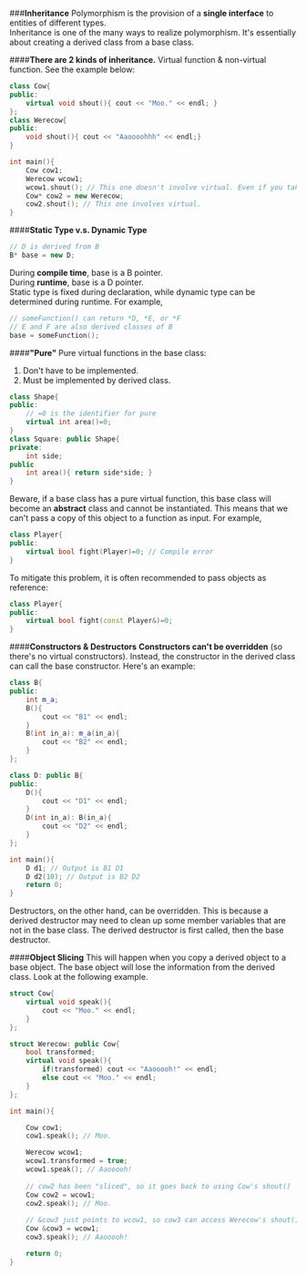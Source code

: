 ###**Inheritance**
Polymorphism is the provision of a **single interface** to entities of different types.  
Inheritance is one of the many ways to realize polymorphism. It's essentially about creating a derived class from a base class.

####**There are 2 kinds of inheritance.**
Virtual function & non-virtual function. See the example below:
```cpp
class Cow{
public:
	virtual void shout(){ cout << "Moo." << endl; }
};
class Werecow{
public:
	void shout(){ cout << "Aaoooohhh" << endl;}
}

int main(){
	Cow cow1;
	Werecow wcow1;
	wcow1.shout(); // This one doesn't involve virtual. Even if you take out the virtual keyword in Cow,  it would still work.
	Cow* cow2 = new Werecow;
	cow2.shout(); // This one involves virtual. 	
}
```
####**Static Type v.s. Dynamic Type**
```cpp
// D is derived from B
B* base = new D;
```
During **compile time**, base is a B pointer.  
During **runtime**, base is a D pointer.  
Static type is fixed during declaration, while dynamic type can be determined during runtime. For example,
```cpp
// someFunction() can return *D, *E, or *F
// E and F are also derived classes of B
base = someFunction();
```

####**"Pure"**
Pure virtual functions in the base class:  
1. Don't have to be implemented.  
2. Must be implemented by derived class.  
```cpp
class Shape{
public:
	// =0 is the identifier for pure
	virtual int area()=0;
}
class Square: public Shape{
private:
	int side;
public
	int area(){ return side*side; }
}
```
Beware, if a base class has a pure virtual function, this base class will become an **abstract** class and cannot be instantiated. This means that we can't pass a copy of this object to a function as input. For example,
```cpp
class Player{
public:
	virtual bool fight(Player)=0; // Compile error
}
```
To mitigate this problem, it is often recommended to pass objects as reference:
```cpp
class Player{
public:
	virtual bool fight(const Player&)=0;
}
```
####**Constructors & Destructors**
**Constructors can't be overridden** (so there's no virtual constructors). Instead, the constructor in the derived class can call the base constructor. Here's an example:
```cpp
class B{
public:
    int m_a;
    B(){
        cout << "B1" << endl;
    }
    B(int in_a): m_a(in_a){
        cout << "B2" << endl;
    }
};

class D: public B{
public:
    D(){
        cout << "D1" << endl;
    }
    D(int in_a): B(in_a){
        cout << "D2" << endl;
    }
};

int main(){
    D d1; // Output is B1 D1
    D d2(10); // Output is B2 D2
    return 0;
}
```
Destructors, on the other hand, can be overridden. This is because a derived destructor may need to clean up some member variables that are not in the base class. The derived destructor is first called, then the base destructor.

####**Object Slicing**
This will happen when you copy a derived object to a base object. The base object will lose the information from the derived class. Look at the following example.
```cpp
struct Cow{
    virtual void speak(){
        cout << "Moo." << endl;
    }
};

struct Werecow: public Cow{
    bool transformed;
    virtual void speak(){
        if(transformed) cout << "Aaooooh!" << endl;
        else cout << "Moo." << endl;
    }
};

int main(){

    Cow cow1;
    cow1.speak(); // Moo.

    Werecow wcow1;
    wcow1.transformed = true;
    wcow1.speak(); // Aaooooh!
	
    // cow2 has been "sliced", so it goes back to using Cow's shout()
    Cow cow2 = wcow1;
    cow2.speak(); // Moo.
    
    // &cow3 just points to wcow1, so cow3 can access Werecow's shout() during runtime 
    Cow &cow3 = wcow1;
    cow3.speak(); // Aaooooh!

    return 0;
}
```
